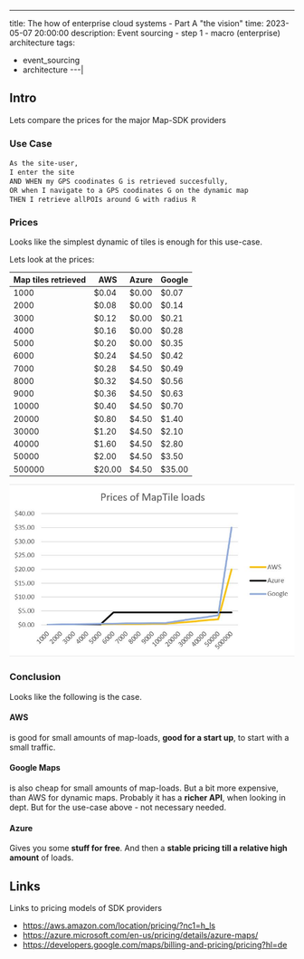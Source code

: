 ---
title: The how of enterprise cloud systems - Part A "the vision"
time: 2023-05-07 20:00:00
description: Event sourcing - step 1 - macro (enterprise) architecture
tags:
  - event_sourcing
  - architecture
---| 


## Intro

Lets compare the prices for the major Map-SDK providers

### Use Case

``` shell
As the site-user,
I enter the site
AND WHEN my GPS coodinates G is retrieved succesfully,
OR when I navigate to a GPS coodinates G on the dynamic map
THEN I retrieve allPOIs around G with radius R
```

### Prices

Looks like the simplest dynamic of tiles is enough for this use-case.

Lets look at the prices:

| Map tiles retrieved | AWS    |  Azure |  Google |
| ------------------- | ------ |  ----- |  ------ |
| 1000                | $0.04  |  $0.00 |  $0.07  |
| 2000                | $0.08  |  $0.00 |  $0.14  |
| 3000                | $0.12  |  $0.00 |  $0.21  |
| 4000                | $0.16  |  $0.00 |  $0.28  |
| 5000                | $0.20  |  $0.00 |  $0.35  |
| 6000                | $0.24  |  $4.50 |  $0.42  |
| 7000                | $0.28  |  $4.50 |  $0.49  |
| 8000                | $0.32  |  $4.50 |  $0.56  |
| 9000                | $0.36  |  $4.50 |  $0.63  |
| 10000               | $0.40  |  $4.50 |  $0.70  |
| 20000               | $0.80  |  $4.50 |  $1.40  |
| 30000               | $1.20  |  $4.50 |  $2.10  |
| 40000               | $1.60  |  $4.50 |  $2.80  |
| 50000               | $2.00  |  $4.50 |  $3.50  |
| 500000              | $20.00 |  $4.50 |  $35.00 |

![Vision](article0003/../article00004/diagram.jpg)

### Conclusion

Looks like the following is the case.

#### AWS

is good for small amounts of map-loads,
**good for a start up**, to start with a small traffic.

#### Google Maps

is also cheap for small amounts of map-loads.
But a bit more expensive, than AWS for dynamic maps.
Probably it has a **richer API**, when looking in dept.
But for the use-case above - not necessary needed.

#### Azure

Gives you some **stuff for free**.
And then a **stable pricing till a relative high amount** of loads.

## Links

Links to pricing models of SDK providers

- <https://aws.amazon.com/location/pricing/?nc1=h_ls>
- <https://azure.microsoft.com/en-us/pricing/details/azure-maps/>
- <https://developers.google.com/maps/billing-and-pricing/pricing?hl=de>
